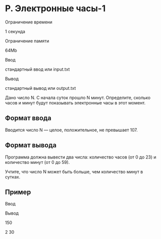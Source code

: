 P. Электронные часы-1
=====================

Ограничение времени

1 секунда

Ограничение памяти

64Mb

Ввод

стандартный ввод или input.txt

Вывод

стандартный вывод или output.txt

Дано число N. С начала суток прошло N минут. Определите, сколько часов и минут будут показывать электронные часы в этот момент.

Формат ввода
------------

Вводится число N — целое, положительное, не превышает 107.

Формат вывода
-------------

Программа должна вывести два числа: количество часов (от 0 до 23) и количество минут (от 0 до 59).

Учтите, что число N может быть больше, чем количество минут в сутках.

Пример
------

Ввод

Вывод

150

2 30